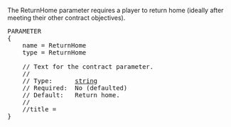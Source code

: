 The ReturnHome parameter requires a player to return home (ideally after meeting their other contract objectives).

<pre>
PARAMETER
{
    name = ReturnHome
    type = ReturnHome

    // Text for the contract parameter.
    //
    // Type:      <a href="String-Type">string</a>
    // Required:  No (defaulted)
    // Default:   Return home.
    //
    //title =
}
</pre>
